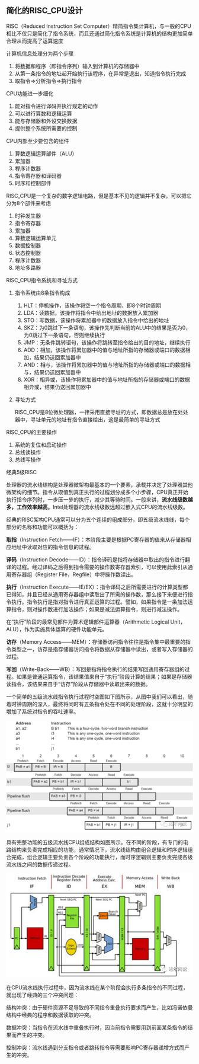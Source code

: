 ## 简化的RISC_CPU设计

RISC（Reduced Instruction Set Computer）精简指令集计算机，与一般的CPU相比不仅只是简化了指令系统，而且还通过简化指令系统是计算机的结构更加简单合理从而提高了运算速度

计算机信息处理分为两个步骤

1. 将数据和程序（即指令序列）输入到计算机的存储器中
2. 从第一条指令的地址起开始执行该程序，在异常是退出，知道指令执行完成
3. 取指令=>分析指令=>执行指令

CPU功能进一步细化

1. 能对指令进行译码并执行规定的动作
2. 可以进行算数和逻辑运算
3. 能与存储器和外设交换数据
4. 提供整个系统所需要的控制

CPU内部至少要包含的组件

1. 算数逻辑运算部件（ALU）
2. 累加器
3. 程序计数器
4. 指令寄存器和译码器
5. 时序和控制部件

RISC_CPU是一个复杂的数字逻辑电路，但是基本不见的逻辑并不复杂，可以把它分为8个部件来考虑

1. 时钟发生器
2. 指令寄存器
3. 累加器
4. 算数逻辑运算单元
5. 数据控制器
6. 状态控制器
7. 程序计数器
8. 地址多路器

RISC_CPU指令系统和寻址方式

1. 指令系统由8条指令构成

   1. HLT：停机操作，该操作将空一个指令周期，即8个时钟周期
   2. LDA：读数据，该操作将指令中给出地址的数据放入累加器
   3. STO：写数据，该操作将累加器中的数据放入指令中给出的地址
   4. SKZ：为0跳过下一条语句，该操作先判断当前的ALU中的结果是否为0，为0跳过下一条语句，否则继续执行
   5. JMP：无条件跳转语句，该操作将跳转至指令给出的目的地址，继续执行
   6. ADD：相加，该操作将累加器中的值与地址所指的存储器或端口的数据相加，结果仍送回累加器中
   7. AND：相与，该操作将累加器中的值与地址所指的存储器或端口的数据相与，结果仍送回累加器中
   8. XOR：相异或，该操作将累加器中的值与地址所指的存储器或端口的数据相异或，结果仍送回累加器中

2. 寻址方式

   RISC_CPU是8位微处理器，一律采用直接寻址的方式，即数据总是放在处处器中，寻址单元的地址有指令直接给出，这是最简单的寻址方式

RISC_CPU的主要操作

1. 系统的复位和启动操作
2. 总线读操作
3. 总线写操作

经典5级RISC

处理器的流水线结构是处理器微架构最基本的一个要素，承载并决定了处理器其他微架构的细节。指令从取值到真正执行的过程划分成多个小步骤，CPU真正开始执行指令序列时，一步压一步的执行，减少其等待时间。一般来讲，**流水线级数越多，工作效率越高**。Intel处理器的流水线级数远超过嵌入式CPU的流水线级数。

经典的RISC架构CPU通常可以分为五个连续的组成部分，即五级流水线线，每个部分的名称和功能可以概括为：

**取指**（Instruction Fetch——IF）：本阶段主要是根据PC寄存器的值来从存储器相应地址中读取对应的指令信息的过程。

**译码**（Instruction Decode——ID）：指令译码是指将存储器中取出的指令进行翻译的过程。经过译码之后得到指令需要的操作数寄存器索引，可以使用此索引从通用寄存器组（Register File，Regfile）中将操作数读出。

**执行**（Instruction Execute——IE/EX）：指令译码之后所需要进行的计算类型都已得知，并且已经从通用寄存器组中读取出了所需的操作数，那么接下来便进行指令执行。指令执行是指对指令进行真正运算的过程。譬如，如果指令是一条加法运算指令，则对操作数进行加法操作；如果是减法运算指令，则进行减法操作。

在“执行”阶段的最常见部件为算术逻辑部件运算器（Arithmetic Logical Unit，ALU），作为实施具体运算的硬件功能单元。

**访存**（Memory Access——MEM）：存储器访问指令往往是指令集中最重要的指令类型之一，访存是指存储器访问指令将数据从存储器中读出，或者写入存储器的过程。

**写回**（Write-Back——WB）：写回是指将指令执行的结果写回通用寄存器组的过程。如果是普通运算指令，该结果值来自于“执行”阶段计算的结果；如果是存储器读指令，该结果来自于“访存”阶段从存储器中读取出来的数据。

一个简单的五级流水线指令执行过程时空图如下图所示，从图中我们可以看出，随着时钟周期的深入，最终将同时有五条指令处在不同的处理阶段，这就十分明显的增加了系统对指令的吞吐速率。

![RISC指令执行时空图](简化的RISC_CPU设计.assets/RISC指令执行时空图.png)

具有完整功能的五级流水线CPU组成结构如图所示。在不同的阶段，有专门的电路结构来负责完成相应的功能，通常情况下，流水线结构由组合逻辑和时序逻辑组合完成，组合逻辑主要负责各个阶段的功能执行，而时序逻辑则主要负责完成各级流水线之间的数据传递过程。

![RISC指令传递过程](简化的RISC_CPU设计.assets/RISC指令传递过程.png)

在CPU流水线执行过程中，因为流水线在某个阶段会执行多条指令的不同过程，就出现了经典的三个冲突问题：

结构冲突：由于硬件资源不足导致的不同指令重叠执行要求而产生，比如冯诺依曼结构中经典的程序和数据读取的冲突。

数据冲突：当指令在流水线中重叠执行时，因当前指令需要用到前面某条指令的结果而产生的冲突。

控制冲突：流水线遇到分支指令或者跳转指令等需要影响PC寄存器递增方式而产生的冲突。